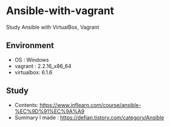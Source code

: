 # Ansible-with-vagrant
Study Ansible with VirtualBox, Vagrant

## Environment
- OS : Windows
- vagrant : 2.2.16_x86_64
- virtualbox: 6.1.6


## Study
- Contents: https://www.inflearn.com/course/ansible-%EC%9D%91%EC%9A%A9
- Summary I made : https://defian.tistory.com/category/Ansible
